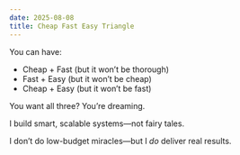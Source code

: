 ```yaml
---
date: 2025-08-08
title: Cheap Fast Easy Triangle
---
```

You can have:
- Cheap + Fast (but it won’t be thorough)  
- Fast + Easy (but it won’t be cheap)  
- Cheap + Easy (but it won’t be fast)

You want all three? You’re dreaming.

I build smart, scalable systems—not fairy tales.

I don’t do low-budget miracles—but I *do* deliver real results.
